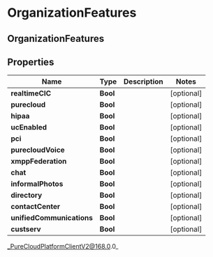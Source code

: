 # OrganizationFeatures

## OrganizationFeatures

## Properties

|Name | Type | Description | Notes|
|------------ | ------------- | ------------- | -------------|
| **realtimeCIC** | **Bool** |  | [optional] |
| **purecloud** | **Bool** |  | [optional] |
| **hipaa** | **Bool** |  | [optional] |
| **ucEnabled** | **Bool** |  | [optional] |
| **pci** | **Bool** |  | [optional] |
| **purecloudVoice** | **Bool** |  | [optional] |
| **xmppFederation** | **Bool** |  | [optional] |
| **chat** | **Bool** |  | [optional] |
| **informalPhotos** | **Bool** |  | [optional] |
| **directory** | **Bool** |  | [optional] |
| **contactCenter** | **Bool** |  | [optional] |
| **unifiedCommunications** | **Bool** |  | [optional] |
| **custserv** | **Bool** |  | [optional] |



_PureCloudPlatformClientV2@168.0.0_

